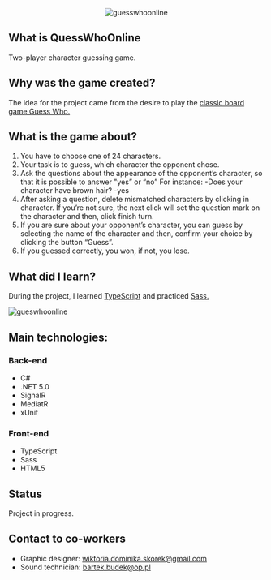 <p align="center"><img src="https://user-images.githubusercontent.com/52860350/123124502-074aab80-d448-11eb-8935-c19e64621ea0.png" alt="guesswhoonline"/></p>

## What is QuessWhoOnline
Two-player character guessing game. 

## Why was the game created?
The idea for the project came from the desire to play the <a href="https://en.wikipedia.org/wiki/Guess_Who%3F">classic board game Guess Who.</a>

## What is the game about?
1. You have to choose one of 24 characters.
2. Your task is to guess, which character the opponent chose.
3. Ask the questions about the appearance of the opponent’s character, so that it is possible to answer "yes” or “no”
For instance:
-Does your character have brown hair?
-yes 
4. After asking a question, delete mismatched characters by clicking in character. If you’re not sure, the next click will set the question mark on the character and then, click finish turn.
5. If you are sure about your opponent’s character, you can guess by selecting the name of the character and then, confirm your choice by clicking the button “Guess”.
6. If you guessed correctly, you won, if not, you lose.

## What did I learn?
During the project, I learned <a href="https://www.typescriptlang.org/">TypeScript</a> and practiced <a href="https://sass-lang.com/">Sass.</a>


![gueswhoonline](https://user-images.githubusercontent.com/52860350/123094098-c8f3c300-d42c-11eb-99b3-48368754a398.jpg)


 ## Main technologies: 

### Back-end
 * C#
 * .NET 5.0
 * SignalR
 * MediatR
 * xUnit

### Front-end
 * TypeScript
 * Sass
 * HTML5
 
## Status
Project in progress.

## Contact to co-workers
* Graphic designer: wiktoria.dominika.skorek@gmail.com
* Sound technician: bartek.budek@op.pl
 
 


